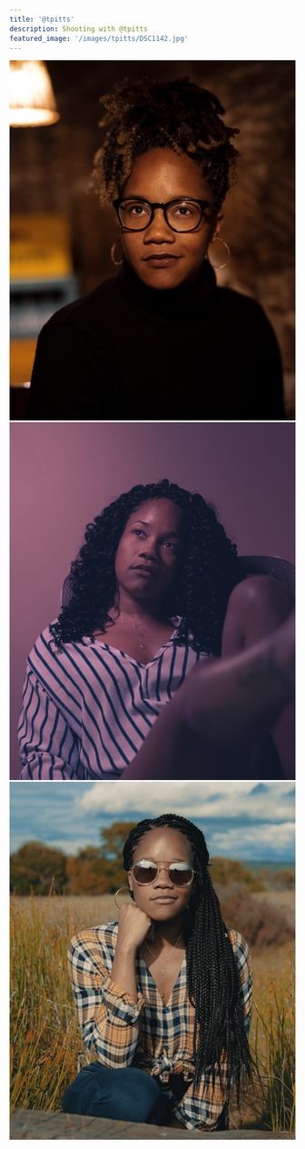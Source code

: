 ```yaml
---
title: '@tpitts'
description: Shooting with @tpitts
featured_image: '/images/tpitts/DSC1142.jpg'
---
```


<div class="gallery" data-columns="3">
	<img src="/images/tpitts/DSC1142.jpg">
	<img src="/images/tpitts/DSC08069.jpg">
	<img src="/images/tpitts/DSC09930.jpg">
</div>

